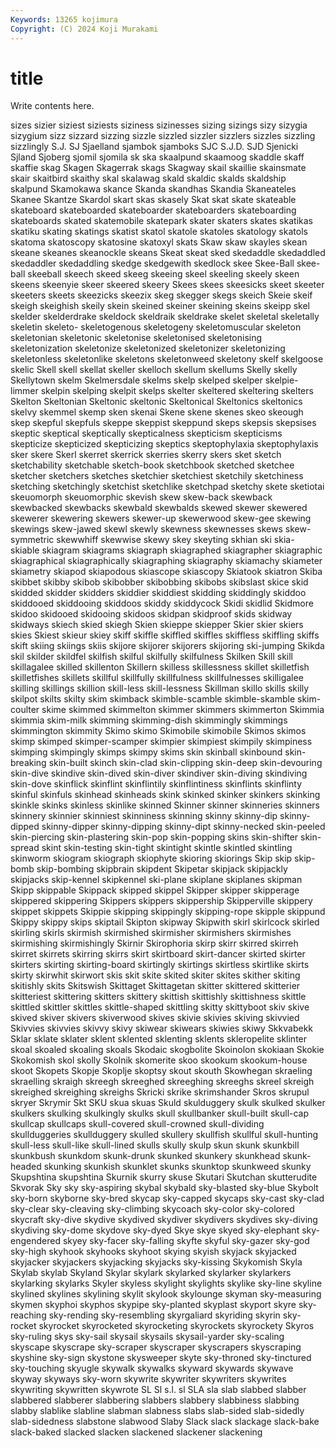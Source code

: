```yaml
---
Keywords: 13265 kojimura
Copyright: (C) 2024 Koji Murakami
---
```


# title

Write contents here.




sizes sizier siziest siziests siziness sizinesses sizing sizings sizy sizygia
sizygium sizz sizzard sizzing sizzle sizzled sizzler sizzlers sizzles sizzling
sizzlingly S.J. SJ Sjaelland sjambok sjamboks SJC S.J.D. SJD Sjenicki
Sjland Sjoberg sjomil sjomila sk ska skaalpund skaamoog skaddle skaff
skaffie skag Skagen Skagerrak skags Skagway skail skaillie skainsmate skair
skaitbird skaithy skal skalawag skald skaldic skalds skaldship skalpund Skamokawa
skance Skanda skandhas Skandia Skaneateles Skanee Skantze Skardol skart skas
skasely Skat skat skate skateable skateboard skateboarded skateboarder skateboarders skateboarding
skateboards skated skatemobile skatepark skater skaters skates skatikas skatiku skating
skatings skatist skatol skatole skatoles skatology skatols skatoma skatoscopy skatosine
skatoxyl skats Skaw skaw skayles skean skeane skeanes skeanockle skeans
Skeat skeat sked skedaddle skedaddled skedaddler skedaddling skedge skedgewith skedlock
skee Skee-Ball skee-ball skeeball skeech skeed skeeg skeeing skeel skeeling
skeely skeen skeens skeenyie skeer skeered skeery Skees skees skeesicks
skeet skeeter skeeters skeets skeezicks skeezix skeg skegger skegs skeich
Skeie skeif skeigh skeighish skeily skein skeined skeiner skeining skeins
skeipp skel skelder skelderdrake skeldock skeldraik skeldrake skelet skeletal skeletally
skeletin skeleto- skeletogenous skeletogeny skeletomuscular skeleton skeletonian skeletonic skeletonise skeletonised
skeletonising skeletonization skeletonize skeletonized skeletonizer skeletonizing skeletonless skeletonlike skeletons skeletonweed
skeletony skelf skelgoose skelic Skell skell skellat skeller skelloch skellum
skellums Skelly skelly Skellytown skelm Skelmersdale skelms skelp skelped skelper
skelpie-limmer skelpin skelping skelpit skelps skelter skeltered skeltering skelters Skelton
Skeltonian Skeltonic skeltonic Skeltonical Skeltonics skeltonics skelvy skemmel skemp sken
skenai Skene skene skenes skeo skeough skep skepful skepfuls skeppe
skeppist skeppund skeps skepsis skepsises skeptic skeptical skeptically skepticalness skepticism
skepticisms skepticize skepticized skepticizing skeptics skeptophylaxia skeptophylaxis sker skere Skerl
skerret skerrick skerries skerry skers sket sketch sketchability sketchable sketch-book
sketchbook sketched sketchee sketcher sketchers sketches sketchier sketchiest sketchily sketchiness
sketching sketchingly sketchist sketchlike sketchpad sketchy skete sketiotai skeuomorph skeuomorphic
skevish skew skew-back skewback skewbacked skewbacks skewbald skewbalds skewed skewer
skewered skewerer skewering skewers skewer-up skewerwood skew-gee skewing skewings skew-jawed
skewl skewly skewness skewnesses skews skew-symmetric skewwhiff skewwise skewy skey
skeyting skhian ski skia- skiable skiagram skiagrams skiagraph skiagraphed skiagrapher
skiagraphic skiagraphical skiagraphically skiagraphing skiagraphy skiamachy skiameter skiametry skiapod skiapodous
skiascope skiascopy Skiatook skiatron Skiba skibbet skibby skibob skibobber skibobbing
skibobs skibslast skice skid skidded skidder skidders skiddier skiddiest skidding
skiddingly skiddoo skiddooed skiddooing skiddoos skiddy skiddycock Skidi skidlid Skidmore
skidoo skidooed skidooing skidoos skidpan skidproof skids skidway skidways skiech
skied skiegh Skien skieppe skiepper Skier skier skiers skies Skiest
skieur skiey skiff skiffle skiffled skiffles skiffless skiffling skiffs skift
skiing skiings skiis skijore skijorer skijorers skijoring ski-jumping Skikda skil
skilder skildfel skilfish skilful skilfully skilfulness Skilken Skill skill skillagalee
skilled skillenton Skillern skilless skillessness skillet skilletfish skilletfishes skillets skillful
skillfully skillfulness skillfulnesses skilligalee skilling skillings skillion skill-less skill-lessness Skillman
skillo skills skilly skilpot skilts skilty skim skimback skimble-scamble skimble-skamble
skim-coulter skime skimmed skimmelton skimmer skimmers skimmerton Skimmia skimmia skim-milk
skimming skimming-dish skimmingly skimmings skimmington skimmity Skimo skimo Skimobile skimobile
Skimos skimos skimp skimped skimper-scamper skimpier skimpiest skimpily skimpiness skimping
skimpingly skimps skimpy skims skin skinball skinbound skin-breaking skin-built skinch
skin-clad skin-clipping skin-deep skin-devouring skin-dive skindive skin-dived skin-diver skindiver skin-diving
skindiving skin-dove skinflick skinflint skinflintily skinflintiness skinflints skinflinty skinful skinfuls
skinhead skinheads skink skinked skinker skinkers skinking skinkle skinks skinless
skinlike skinned Skinner skinner skinneries skinners skinnery skinnier skinniest skinniness
skinning skinny skinny-dip skinny-dipped skinny-dipper skinny-dipping skinny-dipt skinny-necked skin-peeled skin-piercing
skin-plastering skin-pop skin-popping skins skin-shifter skin-spread skint skin-testing skin-tight skintight
skintle skintled skintling skinworm skiogram skiograph skiophyte skioring skiorings Skip
skip skip-bomb skip-bombing skipbrain skipdent Skipetar skipjack skipjackly skipjacks skip-kennel
skipkennel ski-plane skiplane skiplanes skipman Skipp skippable Skippack skipped skippel
Skipper skipper skipperage skippered skippering Skippers skippers skippership Skipperville skippery
skippet skippets Skippie skipping skippingly skipping-rope skipple skippund Skippy skippy
skips skiptail Skipton skipway Skipwith skirl skirlcock skirled skirling skirls
skirmish skirmished skirmisher skirmishers skirmishes skirmishing skirmishingly Skirnir Skirophoria skirp
skirr skirred skirreh skirret skirrets skirring skirrs skirt skirtboard skirt-dancer
skirted skirter skirters skirting skirting-board skirtingly skirtings skirtless skirtlike skirts
skirty skirwhit skirwort skis skit skite skited skiter skites skither
skiting skitishly skits Skitswish Skittaget Skittagetan skitter skittered skitterier skitteriest
skittering skitters skittery skittish skittishly skittishness skittle skittled skittler skittles
skittle-shaped skittling skitty skittyboot skiv skive skived skiver skivers skiverwood
skives skivie skivies skiving skivvied Skivvies skivvies skivvy skivy skiwear
skiwears skiwies skiwy Skkvabekk Sklar sklate sklater sklent sklented sklenting
sklents skleropelite sklinter skoal skoaled skoaling skoals Skodaic skogbolite Skoinolon
skokiaan Skokie Skokomish skol skolly Skolnik skomerite skoo skookum skookum-house
skoot Skopets Skopje Skoplje skoptsy skout skouth Skowhegan skraeling skraelling
skraigh skreegh skreeghed skreeghing skreeghs skreel skreigh skreighed skreighing skreighs
Skricki skrike skrimshander Skros skrupul skryer Skrymir Skt SKU skua
skuas Skuld skulduggery skulk skulked skulker skulkers skulking skulkingly skulks
skull skullbanker skull-built skull-cap skullcap skullcaps skull-covered skull-crowned skull-dividing skullduggeries
skullduggery skulled skullery skullfish skullful skull-hunting skull-less skull-like skull-lined skulls
skully skulp skun skunk skunkbill skunkbush skunkdom skunk-drunk skunked skunkery
skunkhead skunk-headed skunking skunkish skunklet skunks skunktop skunkweed skunky Skupshtina
skupshtina Skurnik skurry skuse Skutari Skutchan skutterudite Skvorak Sky sky
sky-aspiring skybal skybald sky-blasted sky-blue Skybolt sky-born skyborne sky-bred skycap
sky-capped skycaps sky-cast sky-clad sky-clear sky-cleaving sky-climbing skycoach sky-color sky-colored
skycraft sky-dive skydive skydived skydiver skydivers skydives sky-diving skydiving sky-dome
skydove sky-dyed Skye skye skyed sky-elephant sky-engendered skyey sky-facer sky-falling
skyfte skyful sky-gazer sky-god sky-high skyhook skyhooks skyhoot skying skyish
skyjack skyjacked skyjacker skyjackers skyjacking skyjacks sky-kissing Skykomish Skyla Skylab
skylab Skyland Skylar skylark skylarked skylarker skylarkers skylarking skylarks Skyler
skyless skylight skylights skylike sky-line skyline skylined skylines skylining skylit
skylook skylounge skyman sky-measuring skymen skyphoi skyphos skypipe sky-planted skyplast
skyport skyre sky-reaching sky-rending sky-resembling skyrgaliard skyriding skyrin sky-rocket skyrocket
skyrocketed skyrocketing skyrockets skyrockety Skyros sky-ruling skys sky-sail skysail skysails
skysail-yarder sky-scaling skyscape skyscrape sky-scraper skyscraper skyscrapers skyscraping skyshine sky-sign
skystone skysweeper skyte sky-throned sky-tinctured sky-touching skyugle skywalk skywalks skyward
skywards skywave skyway skyways sky-worn skywrite skywriter skywriters skywrites skywriting
skywritten skywrote SL Sl s.l. sl SLA sla slab slabbed
slabber slabbered slabberer slabbering slabbers slabbery slabbiness slabbing slabby slablike
slabline slabman slabness slabs slab-sided slab-sidedly slab-sidedness slabstone slabwood Slaby
Slack slack slackage slack-bake slack-baked slacked slacken slackened slackener slackening
